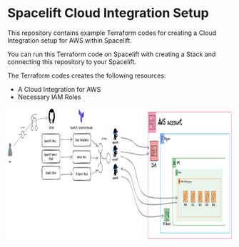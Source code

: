 # Spacelift Cloud Integration Setup

This repository contains example Terraform codes for creating a Cloud Integration setup for AWS within Spacelift.

You can run this Terraform code on Spacelift with creating a Stack and connecting this repository to your Spacelift.

The Terraform codes creates the following resources:

- A Cloud Integration for AWS
- Necessary IAM Roles

<img src="assets/Spacelift.png" alt="spacelift" width="1500" height="300"/>

